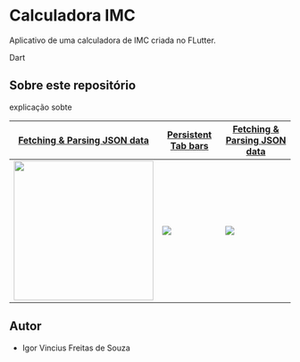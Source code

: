 # Calculadora IMC
Aplicativo de uma calculadora de IMC criada no FLutter.

Dart
## Sobre este repositório
explicação sobte  


| [**Fetching & Parsing JSON data**](https://medium.com/@diegoveloper/flutter-fetching-parsing-json-data-c019ddddaa34)      | [**Persistent Tab bars**](https://medium.com/@diegoveloper/flutter-persistent-tab-bars-a26220d322bc)     | [**Fetching & Parsing JSON data**](https://medium.com/@diegoveloper/flutter-fetching-parsing-json-data-c019ddddaa34)      |
|------------|-------------| -------------|
|  <img src="https://cdn-images-1.medium.com/max/1600/1*KJKHYTFubWr2vamVczhQ_Q.gif" width="250"> |  <img src="https://cdn-images-1.medium.com/max/1600/1*s0gi3k5upbW-o88cgW61gg.gif"> |    <img src="https://cdn-images-1.medium.com/max/1600/1*s0gi3k5upbW-o88cgW61gg.gif"> |  


## Autor

* Igor Vincius Freitas de Souza
